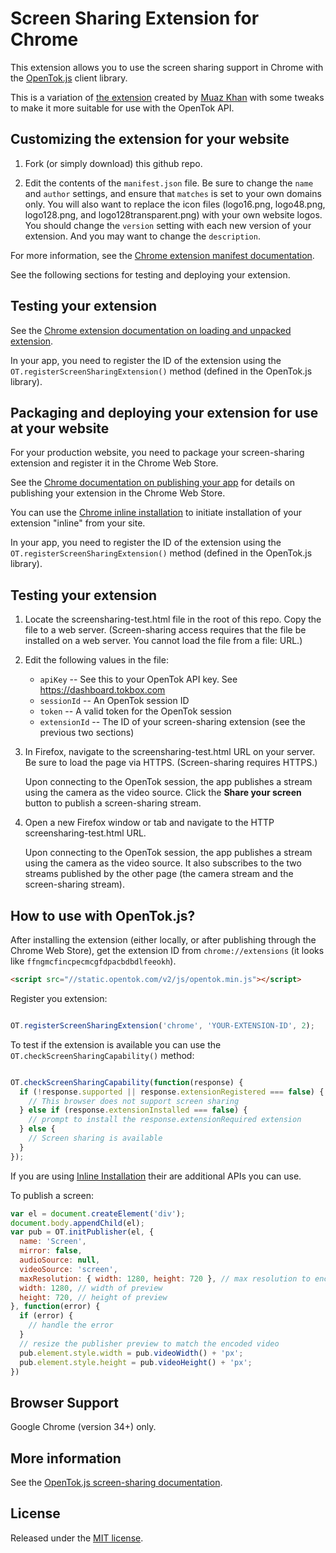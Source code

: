 Screen Sharing Extension for Chrome
===================================

This extension allows you to use the screen sharing support in Chrome with the [OpenTok.js][ot] client library.

This is a variation of [the extension][mkext] created by [Muaz Khan][mkgh] with some tweaks to make it more suitable for use with the OpenTok API.

## Customizing the extension for your website

1. Fork (or simply download) this github repo.

2. Edit the contents of the `manifest.json` file. Be sure to change the `name` and `author`
   settings, and ensure that `matches` is set to your own domains only. You will also want to
   replace the icon files (logo16.png, logo48.png, logo128.png, and logo128transparent.png)
   with your own website logos. You should change the `version` setting with each new version
   of your extension. And you may want to change the `description`.

For more information, see the [Chrome extension manifest documentation][manifest].

See the following sections for testing and deploying your extension.

[ot]: http://tokbox.com/opentok/libraries/client/js/
[mkext]: https://github.com/muaz-khan/WebRTC-Experiment/tree/master/Chrome-Extensions/desktopCapture
[mkgh]: https://github.com/muaz-khan
[manifest]: https://developer.chrome.com/extensions/manifest

## Testing your extension

See the [Chrome extension documentation on loading and unpacked extension][load-unpacked].

In your app, you need to register the ID of the extension using the
<code>OT.registerScreenSharingExtension()</code> method (defined in the OpenTok.js library).

[load-unpacked]: https://developer.chrome.com/extensions/getstarted#unpacked

## Packaging and deploying your extension for use at your website

For your production website, you need to package your screen-sharing extension and register it
in the Chrome Web Store.


See the [Chrome documentation on publishing your app][publish] for details on publishing your extension in the Chrome Web Store.

You can use the [Chrome inline installation][inline] to initiate installation of your extension
"inline" from your site.

In your app, you need to register the ID of the extension using the
<code>OT.registerScreenSharingExtension()</code> method (defined in the OpenTok.js library).

[publish]: https://developer.chrome.com/webstore/publish
[inline]: https://developer.chrome.com/webstore/inline_installation

## Testing your extension

1. Locate the screensharing-test.html file in the root of this repo. Copy the file to a
   web server. (Screen-sharing access requires that the file be installed on a web server.
   You cannot load the file from a file: URL.)

2. Edit the following values in the file:

   * `apiKey` -- See this to your OpenTok API key. See https://dashboard.tokbox.com
   * `sessionId` -- An OpenTok session ID
   * `token` -- A valid token for the OpenTok session
   * `extensionId` -- The ID of your screen-sharing extension (see the previous two sections)

3. In Firefox, navigate to the screensharing-test.html URL on your server. Be sure to load
   the page via HTTPS. (Screen-sharing requires HTTPS.)

   Upon connecting to the OpenTok session, the app publishes a stream using the camera
   as the video source. Click the **Share your screen** button to publish a screen-sharing
   stream.

4. Open a new Firefox window or tab and navigate to the HTTP screensharing-test.html URL.

   Upon connecting to the OpenTok session, the app publishes a stream using the camera
   as the video source. It also subscribes to the two streams published by the other page
   (the camera stream and the screen-sharing stream).

## How to use with OpenTok.js?

After installing the extension (either locally, or after publishing through the Chrome Web Store), get the extension ID from `chrome://extensions` (it looks like `ffngmcfincpecmcgfdpacbdbdlfeeokh`).

```html
<script src="//static.opentok.com/v2/js/opentok.min.js"></script>
```

Register you extension:

```javascript

OT.registerScreenSharingExtension('chrome', 'YOUR-EXTENSION-ID', 2);

```

To test if the extension is available you can use the `OT.checkScreenSharingCapability()` method:

```javascript

OT.checkScreenSharingCapability(function(response) {
  if (!response.supported || response.extensionRegistered === false) {
    // This browser does not support screen sharing
  } else if (response.extensionInstalled === false) {
    // prompt to install the response.extensionRequired extension
  } else {
    // Screen sharing is available
  }
});

```

If you are using [Inline Installation][inline] their are additional APIs you can use.

To publish a screen:

```javascript
var el = document.createElement('div');
document.body.appendChild(el);
var pub = OT.initPublisher(el, {
  name: 'Screen',
  mirror: false,
  audioSource: null,
  videoSource: 'screen',
  maxResolution: { width: 1280, height: 720 }, // max resolution to encode screen in
  width: 1280, // width of preview
  height: 720, // height of preview
}, function(error) {
  if (error) {
    // handle the error
  }
  // resize the publisher preview to match the encoded video
  pub.element.style.width = pub.videoWidth() + 'px';
  pub.element.style.height = pub.videoHeight() + 'px';
})
```

## Browser Support

Google Chrome (version 34+) only.

## More information

See the [OpenTok.js screen-sharing documentation][ot-screensharing].

[ot-screensharing]: https://tokbox.com/opentok/tutorials/screen-sharing/js/

## License

Released under the [MIT license](http://opensource.org/licenses/MIT).
